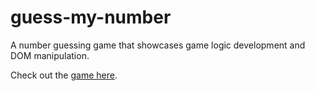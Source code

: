 # guess-my-number
A number guessing game that showcases game logic development and DOM manipulation.

Check out the [game here](https://xiaozhong21.github.io/guess-my-number/).
